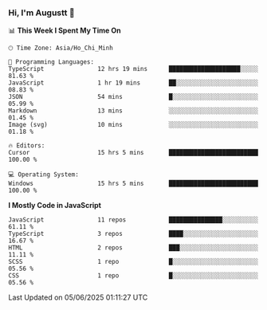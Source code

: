 ### Hi, I'm Augustt 👋

<!--START_SECTION:waka-->
📊 **This Week I Spent My Time On** 

```text
🕑︎ Time Zone: Asia/Ho_Chi_Minh

💬 Programming Languages: 
TypeScript               12 hrs 19 mins      ████████████████████░░░░░   81.63 % 
JavaScript               1 hr 19 mins        ██░░░░░░░░░░░░░░░░░░░░░░░   08.83 % 
JSON                     54 mins             █░░░░░░░░░░░░░░░░░░░░░░░░   05.99 % 
Markdown                 13 mins             ░░░░░░░░░░░░░░░░░░░░░░░░░   01.45 % 
Image (svg)              10 mins             ░░░░░░░░░░░░░░░░░░░░░░░░░   01.18 % 

🔥 Editors: 
Cursor                   15 hrs 5 mins       █████████████████████████   100.00 % 

💻 Operating System: 
Windows                  15 hrs 5 mins       █████████████████████████   100.00 % 
```

**I Mostly Code in JavaScript** 

```text
JavaScript               11 repos            ███████████████░░░░░░░░░░   61.11 % 
TypeScript               3 repos             ████░░░░░░░░░░░░░░░░░░░░░   16.67 % 
HTML                     2 repos             ███░░░░░░░░░░░░░░░░░░░░░░   11.11 % 
SCSS                     1 repo              █░░░░░░░░░░░░░░░░░░░░░░░░   05.56 % 
CSS                      1 repo              █░░░░░░░░░░░░░░░░░░░░░░░░   05.56 % 
```




 Last Updated on 05/06/2025 01:11:27 UTC
<!--END_SECTION:waka-->
